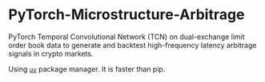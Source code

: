 # PyTorch-Microstructure-Arbitrage
PyTorch Temporal Convolutional Network (TCN) on dual-exchange limit order book data to generate and backtest high-frequency latency arbitrage signals in crypto markets.

Using [`uv`](https://docs.astral.sh/uv/getting-started/installation/) package manager. It is faster than pip.